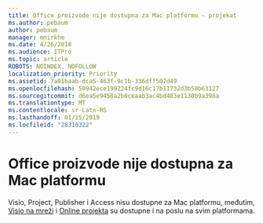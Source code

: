 ```yaml
---
title: Office proizvode nije dostupna za Mac platformu - projekat
ms.author: pebaum
author: pebaum
manager: mnirkhe
ms.date: 4/26/2018
ms.audience: ITPro
ms.topic: article
ROBOTS: NOINDEX, NOFOLLOW
localization_priority: Priority
ms.assetid: 7a81baab-dca5-463f-9c1b-336dff507d49
ms.openlocfilehash: 50942ece199224fc9d16c17b11732d3b50b63127
ms.sourcegitcommit: d6ea5e9458a2b8ceaab3ac4bd483e1130b9a398a
ms.translationtype: MT
ms.contentlocale: sr-Latn-RS
ms.lasthandoff: 01/15/2019
ms.locfileid: "28310322"
---
```

# <a name="office-products-not-available-for-the-mac-platform"></a>Office proizvode nije dostupna za Mac platformu

Visio, Project, Publisher i Access nisu dostupne za Mac platformu, međutim, [Visio na mreži](https://products.office.com/visio/visio-online) i [Online projekta](https://products.office.com/project/project-online-premium) su dostupne i na poslu na svim platformama. 
  

